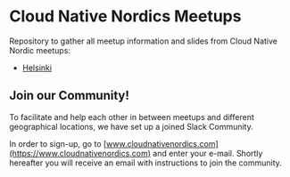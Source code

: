 # Cloud Native Nordics Meetups

Repository to gather all meetup information and slides from Cloud Native Nordic meetups:

* [Helsinki](helsinki/README.md)

## Join our Community!

To facilitate and help each other in between meetups and different geographical locations, we have set up a joined Slack Community.

In order to sign-up, go to [www.cloudnativenordics.com](https://www.cloudnativenordics.com) and enter your e-mail. Shortly hereafter you will receive an email with instructions to join the community.

